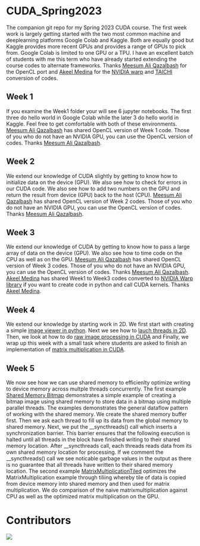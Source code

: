 # CUDA_Spring2023

The companion git repo for my Spring 2023 CUDA course. The first week work is largely getting started with the two most common machine and deeplearning platforms Google Colab and Kaggle. Both are equally good but Kaggle provides more recent GPUs and provides a range of GPUs to pick from. Google Colab is limited to one GPU or a TPU. I have an excellent batch of students with me this term who have already started extending the course codes to alternate frameworks. Thanks [Meesum Ali Qazalbash](https://github.com/Qazalbash) for the OpenCL port and [Akeel Medina](https://www.github.com/AkeelMedina22) for the [NVIDIA warp](https://github.com/nvidia/warp) and [TAICHI](https://github.com/taichi-dev/taichi) conversion of codes.

## Week 1

If you examine the Week1 folder your will see 6 jupyter notebooks. The first three do hello world in Google Colab while the later 3 do hello world in Kaggle. Feel free to get comfortable with both of these environments. [Meesum Ali Qazalbash](https//github.com/Qazalbash) has shared OpenCL version of Week 1 code. Those of you who do not have an NVIDIA GPU, you can use the OpenCL version of codes. Thanks [Meesum Ali Qazalbash](https//github.com/Qazalbash).

## Week 2

We extend our knowledge of CUDA slightly by getting to know how to initialize data on the device (GPU). We also see how to check for errors in our CUDA code. We also see how to add two numbers on the GPU and return the result from device (GPU) back to the host (CPU). [Meesum Ali Qazalbash](https//github.com/Qazalbash) has shared OpenCL version of Week 2 codes. Those of you who do not have an NVIDIA GPU, you can use the OpenCL version of codes. Thanks [Meesum Ali Qazalbash](https//github.com/Qazalbash).

## Week 3

We extend our knowledge of CUDA by getting to know how to pass a large array of data on the device (GPU). We also see how to time code on the CPU as well as on the GPU. [Meesum Ali Qazalbash](https//github.com/Qazalbash) has shared OpenCL version of Week 3 codes. Those of you who do not have an NVIDIA GPU, you can use the OpenCL version of codes. Thanks [Meesum Ali Qazalbash](https//github.com/Qazalbash).
[Akeel Medina](https://www.github.com/AkeelMedina22) has shared Week1 to Week3 codes converted to [NVIDIA Warp library](https://github.com/nvidia/warp) if you want to create code in python and call CUDA kernels. Thanks [Akeel Medina](https://www.github.com/AkeelMedina22).

## Week 4

We extend our knowledge by starting work in 2D. We first start with creating a simple [image viewer in python](Week4/ImageViewer.ipynb). Next we see how to [lauch threads in 2D](Week4/Simple2D.ipynb). Then, we look at how to do [raw image processing in CUDA](Week4/RawImageProcessing.ipynb) and Finally, we wrap up this week with a small task where students are asked to finish an implementation of [matrix multiplication in CUDA](Week4/MatrixMultiplication_Task.ipynb).

## Week 5

We now see how we can use shared memory to efficienlty optimize writing to device memory across multple threads concurrently. The first example [Shared Memory Bitmap](Week5/SharedMemoryBitmap.ipynb) demonstrates a simple example of creating a bitmap image using shared memory to store data in a bitmap using multiple parallel threads. The examples demonstrates the general dataflow pattern of working with the shared memory. We create the shared memory buffer first. Then we ask each thread to fill up its data from the global memory to shared memory. Next, we put the __syncthreads() call which inserts a synchronization barrier. This barrier ensures that the following execution is halted until all threads in the block have finished writing to their shared memory location. After __syncthreads call, each threads reads data from its own shared memory location for processing. If we comment the __syncthreads() call we see noticable garbage values in the output as there is no guarantee that all threads have written to their shared memory location. The second example [MatrixMultiplicationTiled](Week5/MatrixMultiplicationTiled) optimizes the MatrixMultiplication example through tiliing whereby tile of data is copied from device memory into shared memory and then used for matrix multiplication. We do comparison of the naive matrixmultiplication against CPU as well as the optimized matrix multiplication on the GPU.

# Contributors

<a href="https://github.com/mmmovania/CUDA_Spring2023/graphs/contributors">
  <img src="https://contrib.rocks/image?repo=mmmovania/CUDA_Spring2023" />
</a>
